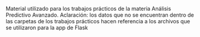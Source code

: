 Material utilizado para los trabajos prácticos de la materia Análisis Predictivo Avanzado. Aclaración: los datos que no se encuentran dentro de las carpetas de los trabajos prácticos hacen referencia a los archivos que se utilizaron para la app de Flask
